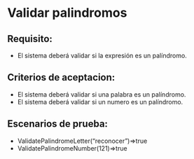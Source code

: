 # Validar palindromos

## Requisito:
-	El sistema deberá validar si la expresión es un palíndromo.

## Criterios de aceptacion:
-	El sistema deberá validar si una palabra es un palíndromo.
-	El sistema deberá validar si un numero es un palíndromo.

## Escenarios de prueba:
-	ValidatePalindromeLetter(“reconocer”)=>true
-	ValidatePalindromeNumber(121)=>true
